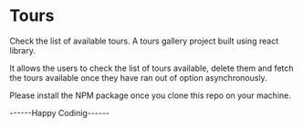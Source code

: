 # Tours
Check the list of available tours.
A tours gallery project built using react library. 

It allows the users to check the list of tours available, delete them and fetch the tours available once they have ran out of option asynchronously.


Please install the NPM package once you clone this repo on your machine.



------Happy Codinig------
